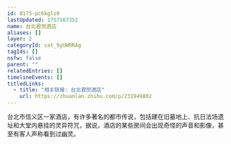 ```yaml
---
id: 0175-pc6kgls9
lastUpdated: 1757167352
name: 台北君悦酒店
aliases: []
layer: 2
categoryId: cat_9yUWRRAg
tagIds: []
nsfw: false
parent: ""
relatedEntries: []
timelineEvents: []
titledLinks:
  - title: "相关链接: 台北君悦酒店"
    url: https://zhuanlan.zhihu.com/p/231949802
---
```


台北市信义区一家酒店，有许多著名的都市传说，包括建在旧墓地上、抗日法场遗址和大堂内悬挂的灵异符咒，据说，酒店的某些房间会出现奇怪的声音和影像，甚至有客人声称看到过幽灵。